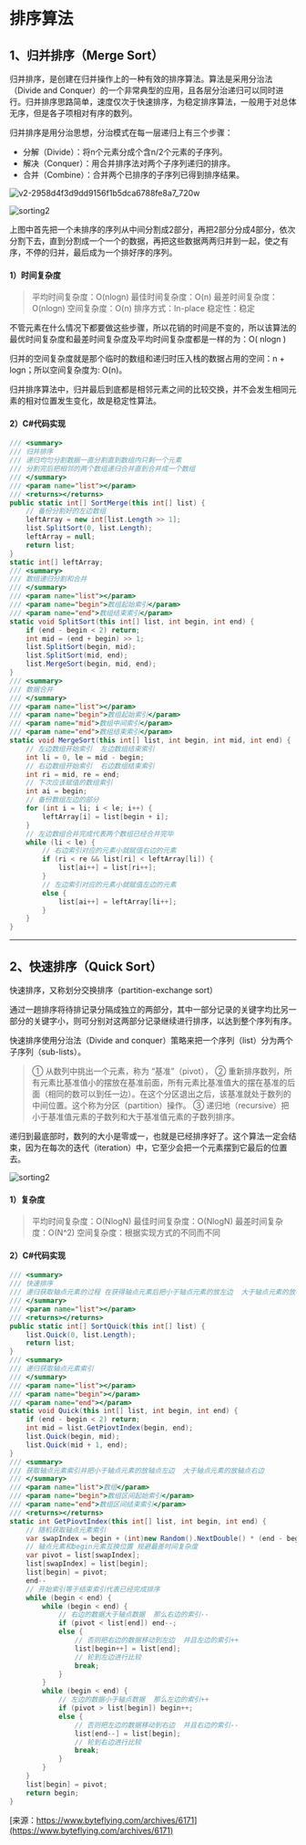 # 排序算法



## 1、归并排序（Merge Sort）

归并排序，是创建在归并操作上的一种有效的排序算法。算法是采用分治法（Divide and Conquer）的一个非常典型的应用，且各层分治递归可以同时进行。归并排序思路简单，速度仅次于快速排序，为稳定排序算法，一般用于对总体无序，但是各子项相对有序的数列。

归并排序是用分治思想，分治模式在每一层递归上有三个步骤：

- 分解（Divide）：将n个元素分成个含n/2个元素的子序列。
- 解决（Conquer）：用合并排序法对两个子序列递归的排序。
- 合并（Combine）：合并两个已排序的子序列已得到排序结果。

![v2-2958d4f3d9dd9156f1b5dca6788fe8a7_720w](https://raw.githubusercontent.com/luocongchao/luocongchao.github.io/master/imgs/v2-2958d4f3d9dd9156f1b5dca6788fe8a7_720w.jpg)

![sorting2](https://raw.githubusercontent.com/luocongchao/luocongchao.github.io/master/imgs/sorting2.gif)

上图中首先把一个未排序的序列从中间分割成2部分，再把2部分分成4部分，依次分割下去，直到分割成一个一个的数据，再把这些数据两两归并到一起，使之有序，不停的归并，最后成为一个排好序的序列。

#### 1）时间复杂度

> 平均时间复杂度：O(nlogn)
> 最佳时间复杂度：O(n)
> 最差时间复杂度：O(nlogn)
> 空间复杂度：O(n)
> 排序方式：In-place
> 稳定性：稳定

不管元素在什么情况下都要做这些步骤，所以花销的时间是不变的，所以该算法的最优时间复杂度和最差时间复杂度及平均时间复杂度都是一样的为：O( nlogn )

归并的空间复杂度就是那个临时的数组和递归时压入栈的数据占用的空间：n + logn；所以空间复杂度为: O(n)。

归并排序算法中，归并最后到底都是相邻元素之间的比较交换，并不会发生相同元素的相对位置发生变化，故是稳定性算法。

#### 2）C#代码实现

```c#
/// <summary>
/// 归并排序
/// 递归均匀分割数据一直分割直到数组内只剩一个元素
/// 分割完后把相邻的两个数组递归合并直到合并成一个数组
/// </summary>
/// <param name="list"></param>
/// <returns></returns>
public static int[] SortMerge(this int[] list) {
    // 备份分割好的左边数组
    leftArray = new int[list.Length >> 1];
    list.SplitSort(0, list.Length);
    leftArray = null;
    return list;
}
static int[] leftArray;
/// <summary>
/// 数组递归分割和合并
/// </summary>
/// <param name="list"></param>
/// <param name="begin">数组起始索引</param>
/// <param name="end">数组结束索引</param>
static void SplitSort(this int[] list, int begin, int end) {
    if (end - begin < 2) return;
    int mid = (end + begin) >> 1;
    list.SplitSort(begin, mid);
    list.SplitSort(mid, end);
    list.MergeSort(begin, mid, end);
}
/// <summary>
/// 数据合并
/// </summary>
/// <param name="list"></param>
/// <param name="begin">数组起始索引</param>
/// <param name="mid">数组中间索引</param>
/// <param name="end">数组结束索引</param>
static void MergeSort(this int[] list, int begin, int mid, int end) {
    // 左边数组开始索引  左边数组结束索引
    int li = 0, le = mid - begin;
    // 右边数组开始索引  右边数组结束索引
    int ri = mid, re = end;
    // 下次应该赋值的数组索引
    int ai = begin;
    // 备份数组左边的部分
    for (int i = li; i < le; i++) {
        leftArray[i] = list[begin + i];
    }
    // 左边数组合并完成代表两个数组已经合并完毕
    while (li < le) {
        // 右边索引对应的元素小就赋值右边的元素 
        if (ri < re && list[ri] < leftArray[li]) {
            list[ai++] = list[ri++];
        }
        // 左边索引对应的元素小就赋值左边的元素 
        else {
            list[ai++] = leftArray[li++];
        }
    }
}
```



------



## 2、快速排序（Quick Sort）

快速排序，又称划分交换排序（partition-exchange sort）

通过一趟排序将待排记录分隔成独立的两部分，其中一部分记录的关键字均比另一部分的关键字小，则可分别对这两部分记录继续进行排序，以达到整个序列有序。

快速排序使用分治法（Divide and conquer）策略来把一个序列（list）分为两个子序列（sub-lists）。

> ① 从数列中挑出一个元素，称为 “基准”（pivot），
> ② 重新排序数列，所有元素比基准值小的摆放在基准前面，所有元素比基准值大的摆在基准的后面（相同的数可以到任一边）。在这个分区退出之后，该基准就处于数列的中间位置。这个称为分区（partition）操作。
> ③ 递归地（recursive）把小于基准值元素的子数列和大于基准值元素的子数列排序。

递归到最底部时，数列的大小是零或一，也就是已经排序好了。这个算法一定会结束，因为在每次的迭代（iteration）中，它至少会把一个元素摆到它最后的位置去。

![sorting2](https://raw.githubusercontent.com/luocongchao/luocongchao.github.io/master/imgs/sorting1.gif)

#### 1）复杂度

> 平均时间复杂度：O(NlogN)
> 最佳时间复杂度：O(NlogN)
> 最差时间复杂度：O(N^2)
> 空间复杂度：根据实现方式的不同而不同

#### 2）C#代码实现

```C#
/// <summary>
/// 快速排序
/// 递归获取轴点元素的过程 在获得轴点元素后把小于轴点元素的放左边  大于轴点元素的放右边
/// </summary>
/// <param name="list"></param>
/// <returns></returns>
public static int[] SortQuick(this int[] list) {
    list.Quick(0, list.Length);
    return list;
}
/// <summary>
/// 递归获取轴点元素索引
/// </summary>
/// <param name="list"></param>
/// <param name="begin"></param>
/// <param name="end"></param>
static void Quick(this int[] list, int begin, int end) {
    if (end - begin < 2) return;
    int mid = list.GetPiovtIndex(begin, end);
    list.Quick(begin, mid);
    list.Quick(mid + 1, end);
}
/// <summary>
/// 获取轴点元素索引并把小于轴点元素的放轴点左边  大于轴点元素的放轴点右边
/// </summary>
/// <param name="list">数组</param>
/// <param name="begin">数组区间起始索引</param>
/// <param name="end">数组区间结束索引</param>
/// <returns></returns>
static int GetPiovtIndex(this int[] list, int begin, int end) {
    // 随机获取轴点元素索引
    var swapIndex = begin + (int)new Random().NextDouble() * (end - begin);
    // 轴点元素和begin元素互换位置 规避最差时间复杂度
    var pivot = list[swapIndex];
    list[swapIndex] = list[begin];
    list[begin] = pivot;
    end--
    // 开始索引等于结束索引代表已经完成排序
    while (begin < end) {
        while (begin < end) {
            // 右边的数据大于轴点数据  那么右边的索引--
            if (pivot < list[end]) end--;
            else {
                // 否则把右边的数据移动到左边  并且左边的索引++
                list[begin++] = list[end];
                // 轮到左边进行比较
                break;
            }
        }
        while (begin < end) {
            // 左边的数据小于轴点数据  那么左边的索引++
            if (pivot > list[begin]) begin++;
            else {
                // 否则把左边的数据移动到右边  并且右边的索引--
                list[end--] = list[begin];
                // 轮到右边进行比较
                break;
            }
        }
    }
    list[begin] = pivot;
    return begin;
}
```



[来源：https://www.byteflying.com/archives/6171](https://www.byteflying.com/archives/6171)


